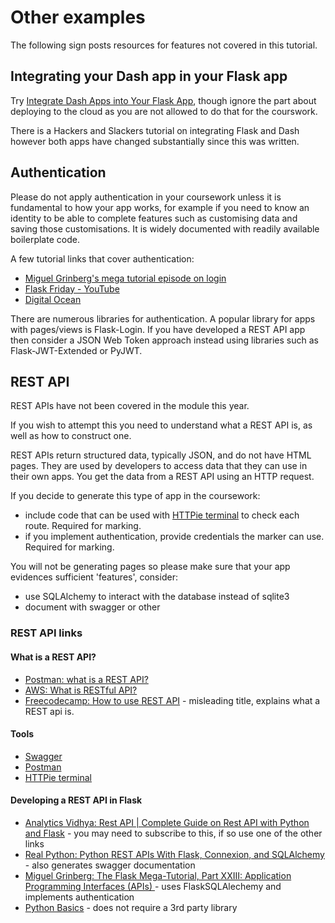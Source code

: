 # Other examples

The following sign posts resources for features not covered in this tutorial.

## Integrating your Dash app in your Flask app

Try [Integrate Dash Apps into Your Flask App](https://ploomber.io/blog/dash-in-flask/), though ignore the part about
deploying to the cloud as you are not allowed to do that for the courswork.

There is a Hackers and Slackers tutorial on integrating Flask and Dash however both apps have changed substantially
since this was written.

## Authentication

Please do not apply authentication in your coursework unless it is fundamental to how your app works, for example if you
need to know an identity to be able to complete features such as customising data and saving those customisations.
It is widely documented with readily available boilerplate code.

A few tutorial links that cover authentication:

- [Miguel Grinberg's mega tutorial episode on login](https://blog.miguelgrinberg.com/post/the-flask-mega-tutorial-part-v-user-logins)
- [Flask Friday - YouTube](https://www.youtube.com/watch?v=bxyaJ8w_wak)
- [Digital Ocean](https://www.digitalocean.com/community/tutorials/how-to-add-authentication-to-your-app-with-flask-login)

There are numerous libraries for authentication. A popular library for apps with pages/views is Flask-Login. If you have
developed a REST API app then consider a JSON Web Token approach instead using libraries such as Flask-JWT-Extended or
PyJWT.

## REST API

REST APIs have not been covered in the module this year.

If you wish to attempt this you need to understand what a REST API is, as well as how to construct one.

REST APIs return structured data, typically JSON, and do not have HTML pages. They are used by developers to access data
that they can use in their own apps. You get the data from a REST API using an HTTP request.

If you decide to generate this type of app in the coursework:

- include code that can be used with [HTTPie terminal](https://httpie.io/cli) to check each route. Required for marking.
- if you implement authentication, provide credentials the marker can use. Required for marking.

You will not be generating pages so please make sure that your app evidences sufficient 'features', consider:

- use SQLAlchemy to interact with the database instead of sqlite3
- document with swagger or other

### REST API links

#### What is a REST API?

- [Postman: what is a REST API?](https://blog.postman.com/rest-api-examples/)
- [AWS: What is RESTful API?](https://aws.amazon.com/what-is/restful-api/)
- [Freecodecamp: How to use REST API](https://www.freecodecamp.org/news/how-to-use-rest-api/) - misleading title,
  explains what a REST api is.

#### Tools

- [Swagger](https://swagger.io/docs/specification/v2_0/what-is-swagger/)
- [Postman](https://www.postman.com/downloads/)
- [HTTPie terminal](https://httpie.io/cli)

#### Developing a REST API in Flask

- [Analytics Vidhya: Rest API | Complete Guide on Rest API with Python and Flask](https://www.analyticsvidhya.com/blog/2022/01/rest-api-with-python-and-flask/) -
  you may need to subscribe to this, if so use one of the other links
- [Real Python: Python REST APIs With Flask, Connexion, and SQLAlchemy](https://realpython.com/flask-connexion-rest-api/) -
  also generates swagger documentation
- [Miguel Grinberg: The Flask Mega-Tutorial, Part XXIII: Application Programming Interfaces (APIs) ](https://blog.miguelgrinberg.com/post/the-flask-mega-tutorial-part-xxiii-application-programming-interfaces-apis) -
  uses FlaskSQLAlechemy and implements authentication
- [Python Basics](https://pythonbasics.org/flask-rest-api/) - does not require a 3rd party library